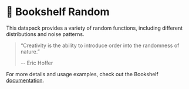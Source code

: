# 🎲 Bookshelf Random

This datapack provides a variety of random functions, including different distributions and noise patterns.

> “Creativity is the ability to introduce order into the randomness of nature.”
>
> -- Eric Hoffer

For more details and usage examples, check out the Bookshelf [documentation](https://docs.mcbookshelf.dev/en/latest/modules/random.html).
